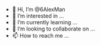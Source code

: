 - 👋 Hi, I’m @6AlexMan
- 👀 I’m interested in ...
- 🌱 I’m currently learning ...
- 💞️ I’m looking to collaborate on ...
- 📫 How to reach me ...

<!---
6AlexMan/6AlexMan is a ✨ special ✨ repository because its `README.md` (this file) appears on your GitHub profile.
You can click the Preview link to take a look at your changes.
--->
